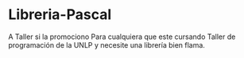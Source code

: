 # Libreria-Pascal
A Taller si la promociono 
Para cualquiera que este cursando Taller de programación de la UNLP y necesite una librería bien flama.
